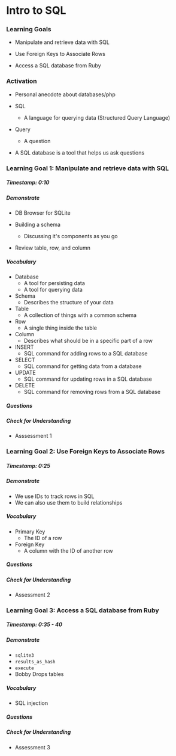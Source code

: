 # Intro to SQL


### Learning Goals

* Manipulate and retrieve data with SQL

* Use Foreign Keys to Associate Rows

* Access a SQL database from Ruby


### Activation

* Personal anecdote about databases/php

* SQL 
  * A language for querying data (Structured Query Language)
* Query
  * A question
* A SQL database is a tool that helps us ask questions



### Learning Goal 1: Manipulate and retrieve data with SQL

##### Timestamp: 0:10

##### Demonstrate
* DB Browser for SQLite
* Building a schema
  * Discussing it's components as you go

* Review table, row, and column

##### Vocabulary
* Database
  * A tool for persisting data
  * A tool for querying data
* Schema
  * Describes the structure of your data
* Table
  * A collection of things with a common schema
* Row
  * A single thing inside the table
* Column
  * Describes what should be in a specific part of a row
* INSERT
  - SQL command for adding rows to a SQL database
* SELECT
  - SQL command for getting data from a database
* UPDATE
  - SQL command for updating rows in a SQL database
* DELETE
  - SQL command for removing rows from a SQL database

##### Questions 

##### Check for Understanding
* Asssessment 1



### Learning Goal 2: Use Foreign Keys to Associate Rows

##### Timestamp: 0:25

##### Demonstrate

- We use IDs to track rows in SQL
- We can also use them to build relationships

##### Vocabulary

- Primary Key
  - The ID of a row
- Foreign Key
  - A column with the ID of another row

##### Questions 

##### Check for Understanding

* Assessment 2



### Learning Goal 3: Access a SQL database from Ruby

##### Timestamp: 0:35 - 40

##### Demonstrate

- `sqlite3`
- `results_as_hash`
- `execute`
- Bobby Drops tables

##### Vocabulary

- SQL injection

##### Questions 

##### Check for Understanding

- Assessment 3


